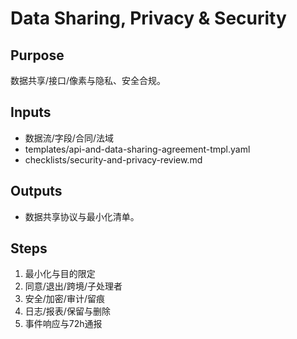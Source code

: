 # Data Sharing, Privacy & Security

## Purpose

数据共享/接口/像素与隐私、安全合规。

## Inputs

- 数据流/字段/合同/法域
- templates/api-and-data-sharing-agreement-tmpl.yaml
- checklists/security-and-privacy-review.md

## Outputs

- 数据共享协议与最小化清单。

## Steps

1. 最小化与目的限定
2. 同意/退出/跨境/子处理者
3. 安全/加密/审计/留痕
4. 日志/报表/保留与删除
5. 事件响应与72h通报
